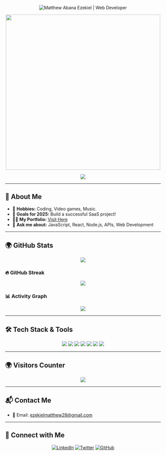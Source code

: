 <!-- Banner -->
<p align="center">
  <img src="https://your-banner-image-url" alt="Matthew Abana Ezekiel | Web Developer" />
</p>

<!-- Cool Developer GIF -->
<p align="center">
  <img src="https://media.giphy.com/media/qgQUggAC3Pfv687qPC/giphy.gif" width="500">
</p>

<!-- Typing Animation -->
<p align="center">
  <img src="https://readme-typing-svg.herokuapp.com?font=Poppins&size=24&duration=3000&color=blue&center=true&vCenter=true&width=500&lines=Full-Stack+Developer;MERN+Stack+Enthusiast;Passionate+about+Tech+%26+AI;Building+Cool+Projects" />
</p>

---

## **🚀 About Me**
- 🌱 **Hobbies:** Coding, Video games, Music.
- 🎯 **Goals for 2025:** Build a successful SaaS project!
- 👨‍💻 **My Portfolio:** [Visit Here](https://www.linkedin.com/in/devFiend/)
- 💬 **Ask me about:** JavaScript, React, Node.js, APIs, Web Development
  
---


## **🌍 GitHub Stats**
<p align="center">
  <img src="https://github-readme-stats.vercel.app/api?username=devFiend&show_icons=true&theme=tokyonight" />
</p>

### **🔥 GitHub Streak**
<p align="center">
  <img src="https://github-readme-streak-stats.herokuapp.com/?user=devFiend&theme=radical" />
</p>

### **📊 Activity Graph**
<p align="center">
  <img src="https://github-readme-activity-graph.vercel.app/graph?username=devFiend&theme=react-dark" />
</p>

---

## **🛠️ Tech Stack & Tools**
<p align="center"> 
  <img src="https://img.shields.io/badge/JavaScript-F7DF1E?style=for-the-badge&logo=javascript&logoColor=black" /> 
  <img src="https://img.shields.io/badge/React-61DAFB?style=for-the-badge&logo=react&logoColor=black" /> 
  <img src="https://img.shields.io/badge/Node.js-339933?style=for-the-badge&logo=node.js&logoColor=white" /> 
  <img src="https://img.shields.io/badge/Tailwind%20CSS-38B2AC?style=for-the-badge&logo=tailwind-css&logoColor=white" /> 
  <img src="https://img.shields.io/badge/MongoDB-4EA94B?style=for-the-badge&logo=mongodb&logoColor=white" /> 
  <img src="https://img.shields.io/badge/PostgreSQL-336791?style=for-the-badge&logo=postgresql&logoColor=white" /> 
  <img src="https://img.shields.io/badge/Solidity-363636?style=for-the-badge&logo=solidity&logoColor=white" /> 
</p>

---

## **🌍 Visitors Counter**
<p align="center">
  <img src="https://komarev.com/ghpvc/?username=devFiend&style=flat-square&color=blue" />
</p>

---

## **📬 Contact Me**
- 📧 Email: [ezekielmatthew28@gmail.com](mailto:ezekielmatthew@8@gmail.com)

---

## **🤝 Connect with Me**
<p align="center">
<a href="https://www.linkedin.com/me?trk=p_mwlite_company-secondary_nav" target="blank"><img align="center" src="https://img.icons8.com/color/48/000000/linkedin.png" alt="LinkedIn" /></a>
<a href="https://twitter.com/thesage28" target="blank"><img align="center" src="https://img.icons8.com/color/48/000000/twitter--v1.png" alt="Twitter" /></a>
<a href="https://github.com/devFiend" target="blank"><img align="center" src="https://img.icons8.com/material-outlined/48/000000/github.png" alt="GitHub" /></a>
</p>
